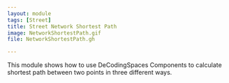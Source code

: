 ```yaml
---
layout: module
tags: [Street]
title: Street Network Shortest Path
image: NetworkShortestPath.gif
file: NetworkShortestPath.gh

---
```


This module shows how to use DeCodingSpaces Components to calculate shortest path between two points in three different ways.
